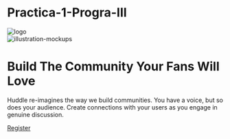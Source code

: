# Practica-1-Progra-III
<!DOCTYPE html>
<html lang="en">
<head>
    <meta charset="UTF-8">
    <meta name="viewport" content="width=device-width, initial-scale=1.0">
    <title>Huddle Landing Page</title>
    <link rel="stylesheet" href="style.css">
    <link rel="stylesheet" href="https://cdnjs.cloudflare.com/ajax/libs/font-awesome/5.15.4/css/all.min.css">
</head>
<body>
    <div class="container">
        <div class="wrapper">
            <div class="header">
                <img src="images/logo.svg" alt="logo" />
            </div>
            <div class="main">
                <div class="hero-image">
                    <img src="images/illustration-mockups.svg" alt="illustration-mockups" />
                </div>
                <div class="hero-text">
                    <h1>Build The Community Your Fans Will Love</h1>
                    <p>Huddle re-imagines the way we build communities. You have a voice, but so does your audience. Create connections with your users as you engage in genuine discussion.</p>
                    <a href="#">Register</a>
                </div>
            </div>
            <div class="social">
                <a href="#"><i class="fab fa-facebook-f"></i></a>
                <a href="#"><i class="fab fa-twitter"></i></a>
                <a href="#"><i class="fab fa-instagram"></i></a>
            </div>
        </div>
    </div>
</body>
</html> 
